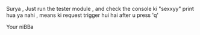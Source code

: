 Surya , Just run the tester module , and check the console ki "sexxyy" print hua ya nahi , means ki request trigger hui hai after u press 'q'

Your niBBa
